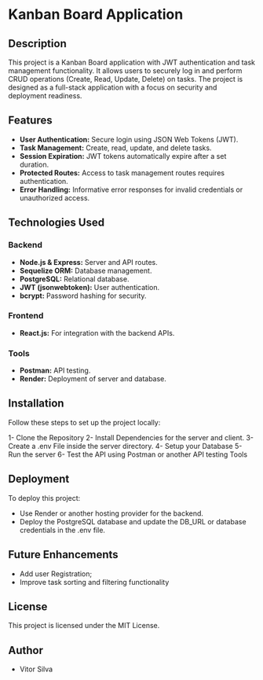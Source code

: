 # Kanban Board Application

## Description
This project is a Kanban Board application with JWT authentication and task management functionality. It allows users to securely log in and perform CRUD operations (Create, Read, Update, Delete) on tasks. The project is designed as a full-stack application with a focus on security and deployment readiness.

## Features
- **User Authentication:** Secure login using JSON Web Tokens (JWT).
- **Task Management:** Create, read, update, and delete tasks.
- **Session Expiration:** JWT tokens automatically expire after a set duration.
- **Protected Routes:** Access to task management routes requires authentication.
- **Error Handling:** Informative error responses for invalid credentials or unauthorized access.

## Technologies Used
### Backend

- **Node.js & Express:** Server and API routes.
- **Sequelize ORM:** Database management.
- **PostgreSQL:** Relational database.
- **JWT (jsonwebtoken):** User authentication.
- **bcrypt:** Password hashing for security.


### Frontend
- **React.js:** For integration with the backend APIs.

### Tools
- **Postman:** API testing.
- **Render:** Deployment of server and database.


## Installation
Follow these steps to set up the project locally:

1- Clone the Repository
2- Install Dependencies for the server and client.
3- Create a .env File inside the server directory.
4- Setup your Database
5- Run the server
6- Test the API using Postman or another API testing Tools

## Deployment
To deploy this project:

- Use Render or another hosting provider for the backend.
- Deploy the PostgreSQL database and update the DB_URL or database credentials in the .env file.

## Future Enhancements

- Add user Registration;
- Improve task sorting and filtering functionality

## License
This project is licensed under the MIT License.

## Author
 - Vitor Silva